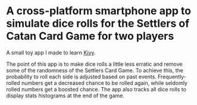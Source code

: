 A cross-platform smartphone app to simulate dice rolls for the Settlers of Catan Card Game for two players
=========

A small toy app I made to learn [Kivy](https://kivy.org/).

The point of this app is to make dice rolls a little less erratic and remove some of the randomness of the Settlers Card Game. To achieve this, the probability to roll each side is adjusted based on past events. Frequently-rolled numbers get a decreased chance to be rolled again, while seldomly rolled numbers get a boosted chance. The app also tracks all dice rolls to display stats histograms at the end of the game.

